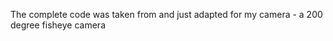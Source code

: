 The complete code was taken from [](https://github.com/a1k0n/cycloid/tree/master/tools/camcal) and just adapted for my camera - 
a 200 degree fisheye camera [](https://www.amazon.de/IMX219-200-Camera-Developer-8-megapixel-Resolution/dp/B07T7H3PJH/ref=sr_1_fkmr0_1?__mk_de_DE=%C3%85M%C3%85%C5%BD%C3%95%C3%91&keywords=waveshare+imx219-200&qid=1573987377&s=toys&sr=8-1-fkmr0)
